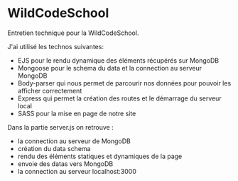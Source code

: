 # WildCodeSchool
Entretien technique pour la WildCodeSchool.

J'ai utilisé les technos suivantes: 
- EJS pour le rendu dynamique des éléments récupérés sur MongoDB
- Mongoose pour le schema du data et la connection au serveur MongoDB
- Body-parser qui nous permet de parcourir nos données pour pouvoir les afficher correctement
- Express qui permet la création des routes et le démarrage du serveur local
- SASS pour la mise en page de notre site

Dans la partie server.js on retrouve : 
- la connection au serveur de MongoDB
- création du data schema
- rendu des éléments statiques et dynamiques de la page
- envoie des datas vers MongoDB
- la connection au serveur localhost:3000

